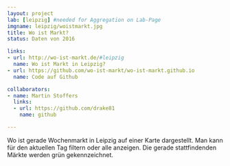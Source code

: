 ```yaml
---
layout: project
lab: [leipzig] #needed for Aggregation on Lab-Page
imgname: leipzig/woistmarkt.jpg
title: Wo ist Markt?
status: Daten von 2016

links:
- url: http://wo-ist-markt.de/#leipzig
  name: Wo ist Markt in Leipzig?
- url: https://github.com/wo-ist-markt/wo-ist-markt.github.io
  name: Code auf Github

collaborators:
- name: Martin Stoffers
  links:
  - url: https://github.com/drake81
    name: github

---
```


Wo ist gerade Wochenmarkt in Leipzig auf einer Karte dargestellt. Man kann für den aktuellen Tag filtern oder alle anzeigen. Die gerade stattfindenden Märkte werden grün gekennzeichnet.
